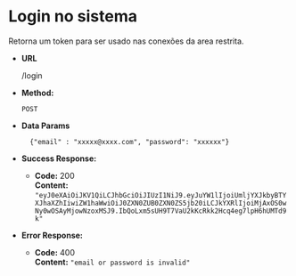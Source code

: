 # Login no sistema
Retorna um token para ser usado nas conexões da area restrita.

* **URL**

  /login

* **Method:**

  `POST`

* **Data Params**

        {"email" : "xxxxx@xxxx.com", "password": "xxxxxx"}


* **Success Response:**

  * **Code:** 200 <br />
    **Content:** `"eyJ0eXAiOiJKV1QiLCJhbGciOiJIUzI1NiJ9.eyJuYW1lIjoiUmljYXJkbyBTYXJhaXZhIiwiZW1haWwiOiJ0ZXN0ZUB0ZXN0ZS5jb20iLCJkYXRlIjoiMjAxOS0wNy0wOSAyMjowNzoxMSJ9.IbQoLxm5sUH9T7VaU2kKcRkk2Hcq4eg7lpH6hUMTd9k"`
 
* **Error Response:**
  * **Code:** 400  <br />
    **Content:** `"email or password is invalid"`
